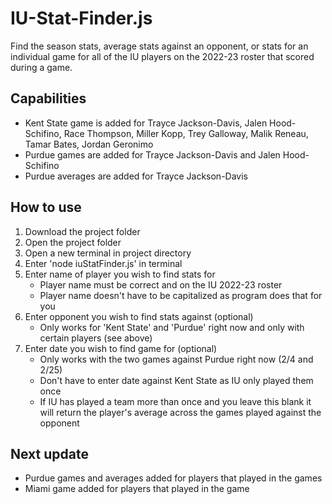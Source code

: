 # IU-Stat-Finder.js
Find the season stats, average stats against an opponent, or stats for an individual game for all of the IU players on the 2022-23 roster that scored during a game.

## Capabilities
- Kent State game is added for Trayce Jackson-Davis, Jalen Hood-Schifino, Race Thompson, Miller Kopp, Trey Galloway, Malik Reneau, Tamar Bates, Jordan Geronimo
- Purdue games are added for Trayce Jackson-Davis and Jalen Hood-Schifino
- Purdue averages are added for Trayce Jackson-Davis

## How to use
1. Download the project folder
2. Open the project folder
3. Open a new terminal in project directory
4. Enter 'node iuStatFinder.js' in terminal
5. Enter name of player you wish to find stats for
   - Player name must be correct and on the IU 2022-23 roster
   - Player name doesn't have to be capitalized as program does that for you
6. Enter opponent you wish to find stats against (optional)
   - Only works for 'Kent State' and 'Purdue' right now and only with certain players (see above)
7. Enter date you wish to find game for (optional)
   - Only works with the two games against Purdue right now (2/4 and 2/25)
   - Don't have to enter date against Kent State as IU only played them once
   - If IU has played a team more than once and you leave this blank it will return the player's average across the games played against the opponent

## Next update
- Purdue games and averages added for players that played in the games
- Miami game added for players that played in the game
